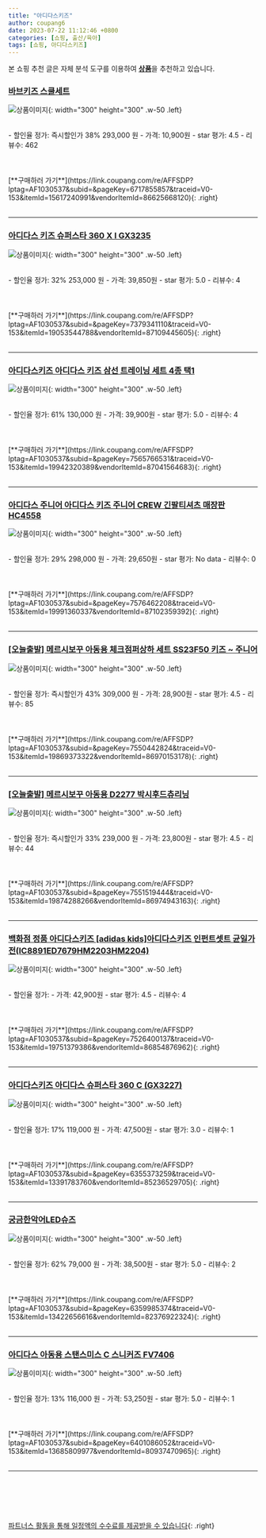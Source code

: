 ```yaml
---
title: "아디다스키즈"
author: coupang6
date: 2023-07-22 11:12:46 +0800
categories: [쇼핑, 출산/육아]
tags: [쇼핑, 아디다스키즈]
---
```


본 쇼핑 추천 글은 자체 분석 도구를 이용하여 [**상품**](https://link.coupang.com/a/bao1ui)을 추천하고 있습니다.

### [바브키즈 스쿨세트](https://link.coupang.com/re/AFFSDP?lptag=AF1030537&subid=&pageKey=6717855857&traceid=V0-153&itemId=15617240991&vendorItemId=86625668120)

![상품이미지](https://thumbnail6.coupangcdn.com/thumbnails/remote/230x230ex/image/vendor_inventory/c924/345877d9764749db450c922c26d77cff645450ffdf362054680cd5f1ca93.jpg){: width="300" height="300" .w-50 .left}


<br>
- 할인율 정가: 즉시할인가 38%  293,000   원
- 가격: 10,900원
- star 평가: 4.5
- 리뷰수: 462
<br>
<br>
<br>
<br>
[**구매하러 가기**](https://link.coupang.com/re/AFFSDP?lptag=AF1030537&subid=&pageKey=6717855857&traceid=V0-153&itemId=15617240991&vendorItemId=86625668120){: .right}
<br>
<br>

---

### [아디다스 키즈 슈퍼스타 360 X I GX3235](https://link.coupang.com/re/AFFSDP?lptag=AF1030537&subid=&pageKey=7379341110&traceid=V0-153&itemId=19053544788&vendorItemId=87109445605)

![상품이미지](https://thumbnail8.coupangcdn.com/thumbnails/remote/230x230ex/image/vendor_inventory/2784/c0f836f6942742b37894b921f17f03bba44e9408cf2dea2cce690f0bdfdf.png){: width="300" height="300" .w-50 .left}


<br>
- 할인율 정가: 32%  253,000   원
- 가격: 39,850원
- star 평가: 5.0
- 리뷰수: 4
<br>
<br>
<br>
<br>
[**구매하러 가기**](https://link.coupang.com/re/AFFSDP?lptag=AF1030537&subid=&pageKey=7379341110&traceid=V0-153&itemId=19053544788&vendorItemId=87109445605){: .right}
<br>
<br>

---

### [아디다스키즈 아디다스 키즈 삼선 트레이닝 세트 4종 택1](https://link.coupang.com/re/AFFSDP?lptag=AF1030537&subid=&pageKey=7565766531&traceid=V0-153&itemId=19942320389&vendorItemId=87041564683)

![상품이미지](https://thumbnail10.coupangcdn.com/thumbnails/remote/230x230ex/image/vendor_inventory/0b41/5b4a71183430ee66afd6ac250e6005a64997b1fb2335508ce1e348d3ce21.jpg){: width="300" height="300" .w-50 .left}


<br>
- 할인율 정가: 61%  130,000   원
- 가격: 39,900원
- star 평가: 5.0
- 리뷰수: 4
<br>
<br>
<br>
<br>
[**구매하러 가기**](https://link.coupang.com/re/AFFSDP?lptag=AF1030537&subid=&pageKey=7565766531&traceid=V0-153&itemId=19942320389&vendorItemId=87041564683){: .right}
<br>
<br>

---

### [아디다스 주니어 아디다스 키즈 주니어 CREW 긴팔티셔츠 매장판 HC4558](https://link.coupang.com/re/AFFSDP?lptag=AF1030537&subid=&pageKey=7576462208&traceid=V0-153&itemId=19991360337&vendorItemId=87102359392)

![상품이미지](https://thumbnail7.coupangcdn.com/thumbnails/remote/230x230ex/image/vendor_inventory/895d/67c3a09cc22a654bbf9f03be70930c2b1227e865ef41fbdb82510d02b5b8.jpg){: width="300" height="300" .w-50 .left}


<br>
- 할인율 정가: 29%  298,000   원
- 가격: 29,650원
- star 평가: No data
- 리뷰수: 0
<br>
<br>
<br>
<br>
[**구매하러 가기**](https://link.coupang.com/re/AFFSDP?lptag=AF1030537&subid=&pageKey=7576462208&traceid=V0-153&itemId=19991360337&vendorItemId=87102359392){: .right}
<br>
<br>

---

### [[오늘출발] 메르시보꾸 아동용 체크점퍼상하 세트 SS23F50 키즈 ~ 주니어](https://link.coupang.com/re/AFFSDP?lptag=AF1030537&subid=&pageKey=7550442824&traceid=V0-153&itemId=19869373322&vendorItemId=86970153178)

![상품이미지](https://thumbnail10.coupangcdn.com/thumbnails/remote/230x230ex/image/vendor_inventory/3238/1ee49dadafc08c87d1c768cec7401eae6a1c9a80599130ccdd9972896f46.jpg){: width="300" height="300" .w-50 .left}


<br>
- 할인율 정가: 즉시할인가 43%  309,000   원
- 가격: 28,900원
- star 평가: 4.5
- 리뷰수: 85
<br>
<br>
<br>
<br>
[**구매하러 가기**](https://link.coupang.com/re/AFFSDP?lptag=AF1030537&subid=&pageKey=7550442824&traceid=V0-153&itemId=19869373322&vendorItemId=86970153178){: .right}
<br>
<br>

---

### [[오늘출발] 메르시보꾸 아동용 D2277 박시후드츄리닝](https://link.coupang.com/re/AFFSDP?lptag=AF1030537&subid=&pageKey=7551519444&traceid=V0-153&itemId=19874288266&vendorItemId=86974943163)

![상품이미지](https://thumbnail9.coupangcdn.com/thumbnails/remote/230x230ex/image/vendor_inventory/7c1d/20e047c28c52c3889dec2354dee62feea9625e8805e19d0d996c9b6f1cdb.jpg){: width="300" height="300" .w-50 .left}


<br>
- 할인율 정가: 즉시할인가 33%  239,000   원
- 가격: 23,800원
- star 평가: 4.5
- 리뷰수: 44
<br>
<br>
<br>
<br>
[**구매하러 가기**](https://link.coupang.com/re/AFFSDP?lptag=AF1030537&subid=&pageKey=7551519444&traceid=V0-153&itemId=19874288266&vendorItemId=86974943163){: .right}
<br>
<br>

---

### [백화점 정품 아디다스키즈 [adidas kids]아디다스키즈 인펀트셋트 균일가전(IC8891ED7679HM2203HM2204)](https://link.coupang.com/re/AFFSDP?lptag=AF1030537&subid=&pageKey=7526400137&traceid=V0-153&itemId=19751379386&vendorItemId=86854876962)

![상품이미지](https://thumbnail9.coupangcdn.com/thumbnails/remote/230x230ex/image/vendor_inventory/3e7e/278c65cb0a683e287ea6c9b594ad193d14a7f186b8d4944c387d1a566a7e.jpg){: width="300" height="300" .w-50 .left}


<br>
- 할인율 정가: 
- 가격: 42,900원
- star 평가: 4.5
- 리뷰수: 4
<br>
<br>
<br>
<br>
[**구매하러 가기**](https://link.coupang.com/re/AFFSDP?lptag=AF1030537&subid=&pageKey=7526400137&traceid=V0-153&itemId=19751379386&vendorItemId=86854876962){: .right}
<br>
<br>

---

### [아디다스키즈 아디다스 슈퍼스타 360 C (GX3227)](https://link.coupang.com/re/AFFSDP?lptag=AF1030537&subid=&pageKey=6355373259&traceid=V0-153&itemId=13391783760&vendorItemId=85236529705)

![상품이미지](https://thumbnail7.coupangcdn.com/thumbnails/remote/230x230ex/image/vendor_inventory/a547/e3f441e68ae70d39db9d2e64bacfd0160b8e025205c8d4d1f654ae5e91dd.png){: width="300" height="300" .w-50 .left}


<br>
- 할인율 정가: 17%  119,000   원
- 가격: 47,500원
- star 평가: 3.0
- 리뷰수: 1
<br>
<br>
<br>
<br>
[**구매하러 가기**](https://link.coupang.com/re/AFFSDP?lptag=AF1030537&subid=&pageKey=6355373259&traceid=V0-153&itemId=13391783760&vendorItemId=85236529705){: .right}
<br>
<br>

---

### [궁금한악어LED슈즈](https://link.coupang.com/re/AFFSDP?lptag=AF1030537&subid=&pageKey=6359985374&traceid=V0-153&itemId=13422656616&vendorItemId=82376922324)

![상품이미지](https://thumbnail10.coupangcdn.com/thumbnails/remote/230x230ex/image/vendor_inventory/a55d/71206f3b3d35cc4d74c5713d736080df47856d8dcd4ef593230ad8ed38d6.jpg){: width="300" height="300" .w-50 .left}


<br>
- 할인율 정가: 62%  79,000   원
- 가격: 38,500원
- star 평가: 5.0
- 리뷰수: 2
<br>
<br>
<br>
<br>
[**구매하러 가기**](https://link.coupang.com/re/AFFSDP?lptag=AF1030537&subid=&pageKey=6359985374&traceid=V0-153&itemId=13422656616&vendorItemId=82376922324){: .right}
<br>
<br>

---

### [아디다스 아동용 스탠스미스 C 스니커즈 FV7406](https://link.coupang.com/re/AFFSDP?lptag=AF1030537&subid=&pageKey=6401086052&traceid=V0-153&itemId=13685809977&vendorItemId=80937470965)

![상품이미지](https://thumbnail9.coupangcdn.com/thumbnails/remote/230x230ex/image/retail/images/2102950628757508-1fd0ac24-8a4e-412e-9a9e-0ba3015f81bc.jpg){: width="300" height="300" .w-50 .left}


<br>
- 할인율 정가: 13%  116,000   원
- 가격: 53,250원
- star 평가: 5.0
- 리뷰수: 1
<br>
<br>
<br>
<br>
[**구매하러 가기**](https://link.coupang.com/re/AFFSDP?lptag=AF1030537&subid=&pageKey=6401086052&traceid=V0-153&itemId=13685809977&vendorItemId=80937470965){: .right}
<br>
<br>

---
<br><br><br><br><br> [파트너스 활동을 통해 일정액의 수수료를 제공받을 수 있습니다](https://link.coupang.com/a/bao1ui){: .right}